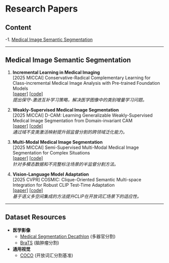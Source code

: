 # Research Papers

## Content
-1. [Medical Image Semantic Segmentation](#medical-image-semantic-segmentation)

---

<a id="medical-image-semantic-segmentation"></a>
## Medical Image Semantic Segmentation

1. **Incremental Learning in Medical Imaging**  
   [2025 MICCAI] Conservative-Radical Complementary Learning for Class-incremental Medical Image Analysis with Pre-trained Foundation Models  
   [[paper]](待补充) [[code]](待补充)  
   *提出保守-激进互补学习策略，解决医学图像中的类别增量学习问题。*

2. **Weakly-Supervised Medical Image Segmentation**  
   [2025 MICCAI] D-CAM: Learning Generalizable Weakly-Supervised Medical Image Segmentation from Domain-invariant CAM  
   [[paper]](待补充) [[code]](待补充)  
   *通过域不变类激活映射提升弱监督分割的跨领域泛化能力。*

3. **Multi-Modal Medical Image Segmentation**  
   [2025 MICCAI] Semi-Supervised Multi-Modal Medical Image Segmentation for Complex Situations  
   [[paper]](待补充) [[code]](待补充)  
   *针对多模态数据和不完整标注场景的半监督分割方法。*

4. **Vision-Language Model Adaptation**  
   [2025 CVPR] COSMIC: Clique-Oriented Semantic Multi-space Integration for Robust CLIP Test-Time Adaptation  
   [[paper]](待补充) [[code]](待补充)  
   *基于语义多空间集成的方法提升CLIP在开放词汇场景下的适应性。*

---

## Dataset Resources
- **医学影像**  
  - [Medical Segmentation Decathlon](http://medicaldecathlon.com/) (多器官分割)  
  - [BraTS](https://www.med.upenn.edu/cbica/brats/) (脑肿瘤分割)  
- **通用视觉**  
  - [COCO](https://cocodataset.org) (开放词汇分割基准)
